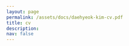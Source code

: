 ```yaml
---
layout: page
permalink: /assets/docs/daehyeok-kim-cv.pdf
title: cv
description:  
nav: false
---
```

